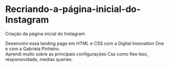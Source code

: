 # Recriando-a-página-inicial-do-Instagram
Criação da página inicial do Instagram  

Desenvolvi essa landing page em HTML e CSS com a Digital Innovation One e com a Gabriela Pinheiro.  
Aprendi muito sobre as principais configurações Css como flex-box,
responsividade, medias queries.

